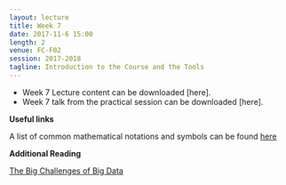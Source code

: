 ```yaml
---
layout: lecture
title: Week 7
date: 2017-11-6 15:00
length: 2
venue: FC-F02
session: 2017-2018
tagline: Introduction to the Course and the Tools
---
```


* Week 7 Lecture content can be downloaded [here].
* Week 7 talk from the practical session can be downloaded [here].

**Useful links**

A list of common mathematical notations and symbols can be found [here](https://en.wikipedia.org/wiki/List_of_mathematical_symbols)

**Additional Reading**

[The Big Challenges of Big Data](http://opendsi.cc/bioinformatics/assets/Big_Data_Biology.pdf)
